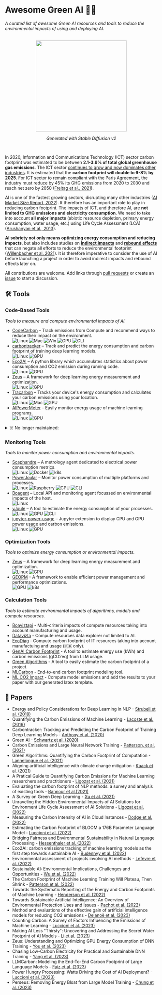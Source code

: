 # Awesome Green AI 🤖🌱

*A curated list of awesome Green AI resources and tools to reduce the environmental impacts of using and deploying AI.*

<div align="center">
  <br/>
  <img src="https://user-images.githubusercontent.com/35747570/205037006-62bcbb00-ce69-4197-b9ab-bd7e30b74dc9.jpg" width="300">
  <p><i>Generated with Stable Diffusion v2</i></p>
  <br/>
</div>

In 2020, Information and Communications Technology (ICT) sector carbon footprint was estimated to be between **2.1-3.9% of total global greenhouse gas emissions**. The ICT sector [continues to grow and now dominates other industries](https://www.economist.com/leaders/2017/05/06/the-worlds-most-valuable-resource-is-no-longer-oil-but-data). It is estimated that the **carbon footprint will double to 6-8% by 2025**. For ICT sector to remain compliant with the Paris Agreement, the industry must reduce by 45% its GHG emissions from 2020 to 2030 and reach net zero by 2050 ([Freitag et al., 2021](https://doi.org/10.1016/j.patter.2021.100340)).

AI is one of the fastest growing sectors, disrupting many other industries ([AI Market Size Report, 2022](https://www.grandviewresearch.com/industry-analysis/artificial-intelligence-ai-market)). It therefore has an important role to play in reducing carbon footprint. The impacts of ICT, and therefore AI, are **not limited to GHG emissions and electricity consumption**. We need to take into account **all major impacts** (abiotic resource depletion, primary energy consumption, water usage, etc.) using Life Cycle Assessment (LCA) ([Arushanyan et al., 2013](https://doi.org/10.1016/j.compind.2013.10.003)).

**AI sobriety not only means optimizing energy consumption and reducing impacts**, but also includes studies on **[indirect impacts](https://en.wikipedia.org/wiki/Rebound_effect_(conservation)#Direct_and_indirect_effects)** and **[rebound effects](https://en.wikipedia.org/wiki/Jevons_paradox)** that can negate all efforts to reduce the environmental footprint ([Willenbacher et al. 2021](https://doi.org/10.1007/978-3-030-88063-7_5)). It is therefore imperative to consider the use of AI before launching a project in order to avoid indirect impacts and rebound effects later on.

All contributions are welcome. Add links through [pull requests](https://github.com/samuelrince/awesome-green-ai/pulls) or create an [issue](https://github.com/samuelrince/awesome-green-ai/issues) to start a discussion.

## 🛠 Tools

### Code-Based Tools

*Tools to measure and compute environmental impacts of AI.*

- [CodeCarbon](https://github.com/mlco2/codecarbon) – Track emissions from Compute and recommend ways to reduce their impact on the environment.<br> ![Linux](https://img.shields.io/badge/Linux-black?style=flat&logo=linux) ![Mac](https://img.shields.io/badge/Mac-black?style=flat&logo=apple) ![Win](https://img.shields.io/badge/Win-black?style=flat&logo=windows) ![GPU](https://img.shields.io/badge/GPU-black?style=flat&logo=nvidia) ![CLI](https://img.shields.io/badge/CLI-black?style=flat&logo=cli)
- [carbontracker](https://github.com/lfwa/carbontracker) – Track and predict the energy consumption and carbon footprint of training deep learning models.<br> ![Linux](https://img.shields.io/badge/Linux-black?style=flat&logo=linux) ![GPU](https://img.shields.io/badge/GPU-black?style=flat&logo=nvidia)
- [Eco2AI](https://github.com/sb-ai-lab/Eco2AI) – A python library which accumulates statistics about power consumption and CO2 emission during running code.<br> ![Linux](https://img.shields.io/badge/Linux-black?style=flat&logo=linux) ![GPU](https://img.shields.io/badge/GPU-black?style=flat&logo=nvidia)
- [Zeus](https://github.com/SymbioticLab/Zeus) – A framework for deep learning energy measurement and optimization.<br> ![Linux](https://img.shields.io/badge/Linux-black?style=flat&logo=linux) ![GPU](https://img.shields.io/badge/GPU-black?style=flat&logo=nvidia)
- [Tracarbon](https://github.com/fvaleye/tracarbon) – Tracks your device's energy consumption and calculates your carbon emissions using your location.<br> ![Linux](https://img.shields.io/badge/Linux-black?style=flat&logo=linux) ![Mac](https://img.shields.io/badge/Mac-black?style=flat&logo=apple) ![GPU](https://img.shields.io/badge/GPU-black?style=flat&logo=nvidia)
- [AIPowerMeter](https://github.com/GreenAI-Uppa/AIPowerMeter) – Easily monitor energy usage of machine learning programs.<br> ![Linux](https://img.shields.io/badge/Linux-black?style=flat&logo=linux) ![GPU](https://img.shields.io/badge/GPU-black?style=flat&logo=nvidia)

<details>
<summary>☠️ No longer maintained:</summary>

<br>

- [carbonai](https://github.com/Capgemini-Invent-France/CarbonAI) –  Python package to monitor the power consumption of any algorithm.<br> ![Linux](https://img.shields.io/badge/Linux-black?style=flat&logo=linux) ![Mac](https://img.shields.io/badge/Mac-black?style=flat&logo=apple) ![Win](https://img.shields.io/badge/Win-black?style=flat&logo=windows) ![GPU](https://img.shields.io/badge/GPU-black?style=flat&logo=nvidia)
- [experiment-impact-tracker](https://github.com/Breakend/experiment-impact-tracker) – A simple drop-in method to track energy usage, carbon emissions, and compute utilization of your system.<br> ![Linux](https://img.shields.io/badge/Linux-black?style=flat&logo=linux) ![GPU](https://img.shields.io/badge/GPU-black?style=flat&logo=nvidia)
- [GPU Meter](https://github.com/autoai-incubator/powermeter) – Power Consumption Meter for NVIDIA GPUs.<br> ![Linux](https://img.shields.io/badge/Linux-black?style=flat&logo=linux) ![GPU](https://img.shields.io/badge/GPU-black?style=flat&logo=nvidia)
- [PyJoules](https://github.com/powerapi-ng/pyJoules) – A Python library to capture the energy consumption of code snippets.<br> ![Linux](https://img.shields.io/badge/Linux-black?style=flat&logo=linux) ![GPU](https://img.shields.io/badge/GPU-black?style=flat&logo=nvidia)

</details>

### Monitoring Tools

*Tools to monitor power consumption and environmental impacts.*

- [Scaphandre](https://github.com/hubblo-org/scaphandre) – A metrology agent dedicated to electrical power consumption metrics.<br> ![Linux](https://img.shields.io/badge/Linux-black?style=flat&logo=linux) ![Docker](https://img.shields.io/badge/Docker-black?style=flat&logo=docker) ![k8s](https://img.shields.io/badge/k8s-black?style=flat&logo=kubernetes)
- [PowerJoular](https://github.com/joular/powerjoular) – Monitor power consumption of multiple platforms and processes.<br> ![Linux](https://img.shields.io/badge/Linux-black?style=flat&logo=linux) ![Raspberry](https://img.shields.io/badge/Raspberry-black?style=flat&logo=raspberrypi) ![GPU](https://img.shields.io/badge/GPU-black?style=flat&logo=nvidia) ![CLI](https://img.shields.io/badge/CLI-black?style=flat&logo=cli)
- [Boagent](https://github.com/Boavizta/boagent) – Local API and monitoring agent focussed on environmental impacts of the host.<br> ![Linux](https://img.shields.io/badge/Linux-black?style=flat&logo=linux)
- [vJoule](https://github.com/davidson-consulting/vjoule) – A tool to estimate the energy consumption of your processes.<br> ![Linux](https://img.shields.io/badge/Linux-black?style=flat&logo=linux) ![GPU](https://img.shields.io/badge/GPU-black?style=flat&logo=nvidia) ![CLI](https://img.shields.io/badge/CLI-black?style=flat&logo=cli)
- [jupyter-power-usage](https://github.com/mahendrapaipuri/jupyter-power-usage) – Jupyter extension to display CPU and GPU power usage and carbon emissions.<br> ![Linux](https://img.shields.io/badge/Linux-black?style=flat&logo=linux) ![GPU](https://img.shields.io/badge/GPU-black?style=flat&logo=nvidia)


### Optimization Tools

*Tools to optimize energy consumption or environmental impacts.*

- [Zeus](https://github.com/SymbioticLab/Zeus) – A framework for deep learning energy measurement and optimization.<br> ![Linux](https://img.shields.io/badge/Linux-black?style=flat&logo=linux) ![GPU](https://img.shields.io/badge/GPU-black?style=flat&logo=nvidia)
- [GEOPM](https://github.com/geopm/geopm) – A framework to enable efficient power management and performance optimizations.<br> ![GPU](https://img.shields.io/badge/GPU-black?style=flat&logo=nvidia) ![k8s](https://img.shields.io/badge/k8s-black?style=flat&logo=kubernetes)


### Calculation Tools

*Tools to estimate environmental impacts of algorithms, models and compute resources.*

* [Boaviztapi](https://github.com/Boavizta/boaviztapi/) - Multi-criteria impacts of compute resources taking into account manufacturing and usage.
* [Datavizta](https://datavizta.boavizta.org/serversimpact) - Compute resources data explorer not limited to AI.
* [EcoDiag](https://ecoinfo.cnrs.fr/ecodiag-calcul/) - Compute carbon footprint of IT resources taking into account manufactuing and usage (🇫🇷 only).
* [GenAI Carbon Footprint](https://github.com/greenscale-ai/genai-carbon-footprint) - A tool to estimate energy use (kWh) and carbon emissions (gCO2eq) from LLM usage.
* [Green Algorithms](http://calculator.green-algorithms.org/) - A tool to easily estimate the carbon footprint of a project.
* [MLCarbon](https://github.com/SotaroKaneda/MLCarbon) - End-to-end carbon footprint modeling tool.
* [ML CO2 Impact](https://mlco2.github.io/impact/) - Compute model emissions and add the results to your paper with our generated latex template.

## 📄 Papers

* Energy and Policy Considerations for Deep Learning in NLP - [Strubell et al. (2019)](https://arxiv.org/abs/1906.02243)
* Quantifying the Carbon Emissions of Machine Learning - [Lacoste et al. (2019)](https://arxiv.org/abs/1910.09700)
* Carbontracker: Tracking and Predicting the Carbon Footprint of Training Deep Learning Models - [Anthony et al. (2020)](https://arxiv.org/abs/2007.03051)
* Green AI - [Schwartz et al. (2020)](https://cacm.acm.org/magazines/2020/12/248800-green-ai/fulltext)
* Carbon Emissions and Large Neural Network Training - [Patterson, et al. (2021)](https://arxiv.org/abs/2104.10350)
* Green Algorithms: Quantifying the Carbon Footprint of Computation - [Lannelongue et al. (2021)](https://onlinelibrary.wiley.com/doi/10.1002/advs.202100707)
* Aligning artificial intelligence with climate change mitigation - [Kaack et al. (2021)](https://hal.archives-ouvertes.fr/hal-03368037/document)
* A Pratical Guide to Quantifying Carbon Emissions for Machine Learning researchers and practitioners - [Ligozat et al. (2021)](https://hal.archives-ouvertes.fr/hal-03376391/document)
* Evaluating the carbon footprint of NLP methods: a survey and analysis of existing tools - [Bannour et al.(2021)](https://aclanthology.org/2021.sustainlp-1.2.pdf)
* A Survey on Green Deep Learning - [Xu et al. (2021)](https://arxiv.org/abs/2111.05193)
* Unraveling the Hidden Environmental Impacts of AI Solutions for Environment Life Cycle Assessment of AI Solutions - [Ligozat et al. (2022)](https://arxiv.org/abs/2110.11822)
* Measuring the Carbon Intensity of AI in Cloud Instances - [Dodge et al. (2022)](https://arxiv.org/abs/2206.05229)
* Estimating the Carbon Footprint of BLOOM a 176B Parameter Language Model - [Luccioni et al. (2022)](https://arxiv.org/abs/2211.02001)
* Bridging Fairness and Environmental Sustainability in Natural Language Processing - [Hessenthaler et al. (2022)](https://arxiv.org/abs/2211.04256)
* Eco2AI: carbon emissions tracking of machine learning models as the first step towards sustainable AI - [Budennyy et al. (2022)](https://arxiv.org/abs/2208.00406)
* Environmental assessment of projects involving AI methods - [Lefèvre et al. (2022)](https://hal.science/hal-03922093v1/document)
* Sustainable AI: Environmental Implications, Challenges and Opportunities - [Wu et al. (2022)](https://arxiv.org/abs/2111.00364)
* The Carbon Footprint of Machine Learning Training Will Plateau, Then Shrink - [Patterson et al. (2022)](https://arxiv.org/abs/2204.05149)
* Towards the Systematic Reporting of the Energy and Carbon Footprints of Machine Learning - [Henderson et al. (2022)](https://arxiv.org/abs/2002.05651)
* Towards Sustainable Artificial Intelligence: An Overview of Environmental Protection Uses and Issues - [Pachot et al. (2022)](https://arxiv.org/abs/2212.11738)
* Method and evaluations of the effective gain of artificial intelligence models for reducing CO2 emissions - [Delanoë et al. (2023)](https://www.sciencedirect.com/science/article/pii/S030147972300049X)
* Counting Carbon: A Survey of Factors Influencing the Emissions of Machine Learning - [Luccioni et al. (2023)](https://arxiv.org/abs/2302.08476)
* Making AI Less "Thirsty": Uncovering and Addressing the Secret Water Footprint of AI Models - [Li et al. (2023)](https://arxiv.org/abs/2304.03271)
* Zeus: Understanding and Optimizing GPU Energy Consumption of DNN Training - [You et al. (2023)](https://www.usenix.org/conference/nsdi23/presentation/you)
* Chasing Low-Carbon Electricity for Practical and Sustainable DNN Training - [Yang et al. (2023)](https://www.climatechange.ai/papers/iclr2023/29)
* LLMCarbon: Modeling the End-To-End Carbon Footprint of Large Language Models - [Faiz et al. (2023)](https://arxiv.org/abs/2309.14393)
* Power Hungry Processing: Watts Driving the Cost of AI Deployment? - [Luccioni et al. (2023)](https://arxiv.org/abs/2311.16863)
* Perseus: Removing Energy Bloat from Large Model Training - [Chung et al. (2023)](https://arxiv.org/abs/2312.06902)

